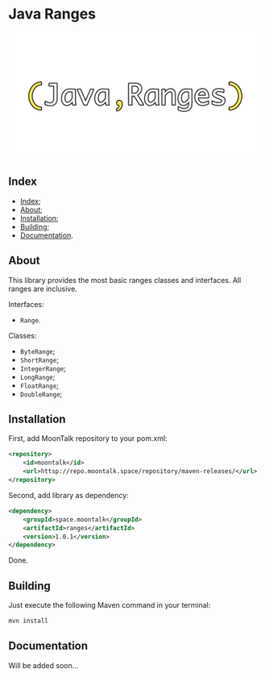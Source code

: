 # Java Ranges

![Logo](/images/logo.png)

## Index

- [Index](#index);
- [About](#about);
- [Installation](#installation);
- [Building](#building);
- [Documentation](#documentation).

## About

This library provides the most basic ranges classes and interfaces.
All ranges are inclusive.

Interfaces:
- `Range`.

Classes:
- `ByteRange`;
- `ShortRange`;
- `IntegerRange`;
- `LongRange`;
- `FloatRange`;
- `DoubleRange`;

## Installation

First, add MoonTalk repository to your pom.xml:

```xml
<repository>
    <id>moontalk</id>
    <url>httsp://repo.moontalk.space/repository/maven-releases/</url>
</repository>
```

Second, add library as dependency:

```xml
<dependency>
    <groupId>space.moontalk</groupId>
    <artifactId>ranges</artifactId>
    <version>1.0.1</version>
</dependency>
```

Done.

## Building

Just execute the following Maven command in your terminal:

```bash
mvn install
```

## Documentation

Will be added soon...

